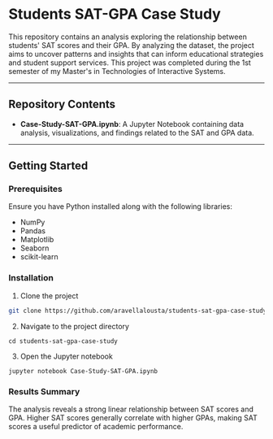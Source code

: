 # Students SAT-GPA Case Study

This repository contains an analysis exploring the relationship between students' SAT scores and their GPA. By analyzing the dataset, the project aims to uncover patterns and insights that can inform educational strategies and student support services. This project was completed during the 1st semester of my Master's in Technologies of Interactive Systems. 

---

## Repository Contents

- **Case-Study-SAT-GPA.ipynb**: A Jupyter Notebook containing data analysis, visualizations, and findings related to the SAT and GPA data.

---

## Getting Started

### Prerequisites

Ensure you have Python installed along with the following libraries:
- NumPy
- Pandas
- Matplotlib
- Seaborn
- scikit-learn

### Installation

1. Clone the project
 ```bash
 git clone https://github.com/aravellalousta/students-sat-gpa-case-study.git
```
2. Navigate to the project directory
```
cd students-sat-gpa-case-study
```
3. Open the Jupyter notebook
```
jupyter notebook Case-Study-SAT-GPA.ipynb
```
### Results Summary
The analysis reveals a strong linear relationship between SAT scores and GPA. Higher SAT scores generally correlate with higher GPAs, making SAT scores a useful predictor of academic performance.

